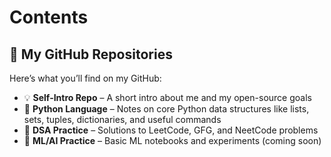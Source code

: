 # Contents
## 📂 My GitHub Repositories

Here’s what you’ll find on my GitHub:

- 💡 **Self-Intro Repo** – A short intro about me and my open-source goals
- 🐍 **Python Language** – Notes on core Python data structures like lists, sets, tuples, dictionaries, and useful commands  
- 📘 **DSA Practice** – Solutions to LeetCode, GFG, and NeetCode problems   
- 🧠 **ML/AI Practice** – Basic ML notebooks and experiments (coming soon)  


